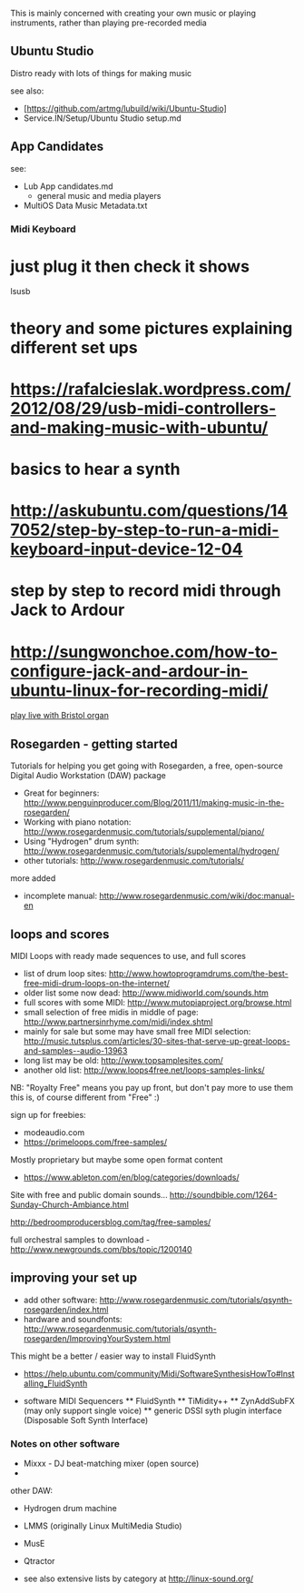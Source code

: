 
This is mainly concerned with creating your own music or playing instruments, 
rather than playing pre-recorded media


## Ubuntu Studio ##

Distro ready with lots of things for making music

see also:

* [https://github.com/artmg/lubuild/wiki/Ubuntu-Studio]
* Service.IN/Setup/Ubuntu Studio setup.md


## App Candidates ##

see:

* Lub App candidates.md
    * general music and media players
* MultiOS Data Music Metadata.txt



### Midi Keyboard ###

# just plug it then check it shows
lsusb

# theory and some pictures explaining different set ups
# https://rafalcieslak.wordpress.com/2012/08/29/usb-midi-controllers-and-making-music-with-ubuntu/

# basics to hear a synth
# http://askubuntu.com/questions/147052/step-by-step-to-run-a-midi-keyboard-input-device-12-04

# step by step to record midi through Jack to Ardour
# http://sungwonchoe.com/how-to-configure-jack-and-ardour-in-ubuntu-linux-for-recording-midi/

[play live with Bristol organ](http://zenit.senecac.on.ca/wiki/index.php/Performing_Live_with_Jack,Qsynth,_and_Bristol_Organ)



## Rosegarden - getting started 

Tutorials for helping you get going with Rosegarden, 
a free, open-source Digital Audio Workstation (DAW) package

* Great for beginners: http://www.penguinproducer.com/Blog/2011/11/making-music-in-the-rosegarden/
* Working with piano notation: http://www.rosegardenmusic.com/tutorials/supplemental/piano/
* Using "Hydrogen" drum synth: http://www.rosegardenmusic.com/tutorials/supplemental/hydrogen/
* other tutorials: http://www.rosegardenmusic.com/tutorials/

more added
* incomplete manual: http://www.rosegardenmusic.com/wiki/doc:manual-en


## loops and scores 

MIDI Loops with ready made sequences to use, and full scores

* list of drum loop sites: http://www.howtoprogramdrums.com/the-best-free-midi-drum-loops-on-the-internet/
* older list some now dead: http://www.midiworld.com/sounds.htm
* full scores with some MIDI: http://www.mutopiaproject.org/browse.html
* small selection of free midis in middle of page: http://www.partnersinrhyme.com/midi/index.shtml
* mainly for sale but some may have small free MIDI selection: http://music.tutsplus.com/articles/30-sites-that-serve-up-great-loops-and-samples--audio-13963
* long list may be old: http://www.topsamplesites.com/
* another old list: http://www.loops4free.net/loops-samples-links/

NB: "Royalty Free" means you pay up front, but don't pay more to use them
this is, of course different from "Free" :)

sign up for freebies:
* modeaudio.com
* https://primeloops.com/free-samples/

Mostly proprietary but maybe some open format content
* https://www.ableton.com/en/blog/categories/downloads/

Site with free and public domain sounds...
http://soundbible.com/1264-Sunday-Church-Ambiance.html

http://bedroomproducersblog.com/tag/free-samples/

full orchestral samples to download - http://www.newgrounds.com/bbs/topic/1200140


## improving your set up 

* add other software: http://www.rosegardenmusic.com/tutorials/qsynth-rosegarden/index.html
* hardware and soundfonts: http://www.rosegardenmusic.com/tutorials/qsynth-rosegarden/ImprovingYourSystem.html

This might be a better / easier way to install FluidSynth
* https://help.ubuntu.com/community/Midi/SoftwareSynthesisHowTo#Installing_FluidSynth

* software MIDI Sequencers
** FluidSynth
** TiMidity++
** ZynAddSubFX (may only support single voice)
** generic DSSI syth plugin interface (Disposable Soft Synth Interface)

### Notes on other software 

* Mixxx - DJ beat-matching mixer (open source)
* 

other DAW:
* Hydrogen drum machine
* LMMS (originally Linux MultiMedia Studio)
* MusE
* Qtractor


* see also extensive lists by category at http://linux-sound.org/

